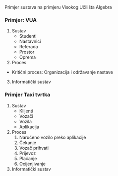 Primjer sustava na primjeru Visokog Učilišta Algebra
### Primjer: VUA
1. Sustav
	- Studenti
	- Nastavnici
	- Referada
	- Prostor
	- Oprema
2. Proces
 - Kritični proces: Organizacija i održavanje nastave
3. Informatički sustav
### Primjer Taxi tvrtka
1. Sustav
	- Klijenti
	- Vozači
	- Vozila
	- Aplikacija
2. Proces
	1. Naručeno vozilo preko aplikacije
	2. Čekanje
	3. Vozač prihvati
	4. Prijevoz
	5. Plaćanje
	6. Ocijenjivanje
1. Informatički sustav
